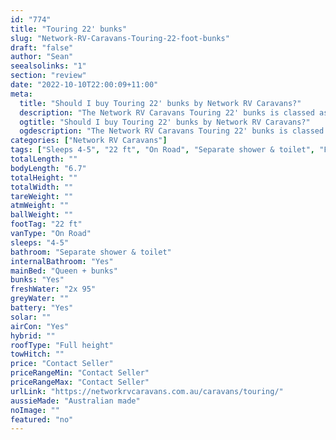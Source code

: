 ```yaml
---
id: "774"
title: "Touring 22' bunks"
slug: "Network-RV-Caravans-Touring-22-foot-bunks"
draft: "false"
author: "Sean"
seealsolinks: "1"
section: "review"
date: "2022-10-10T22:00:09+11:00"
meta:
  title: "Should I buy Touring 22' bunks by Network RV Caravans?"
  description: "The Network RV Caravans Touring 22' bunks is classed as On Road, and sleeps 4-5 people. It is Australian made and comes in at 22 ft. It generally has Separate shower & toilet."
  ogtitle: "Should I buy Touring 22' bunks by Network RV Caravans?"
  ogdescription: "The Network RV Caravans Touring 22' bunks is classed as On Road, and sleeps 4-5 people. It is Australian made and comes in at 22 ft. It generally has Separate shower & toilet."
categories: ["Network RV Caravans"]
tags: ["Sleeps 4-5", "22 ft", "On Road", "Separate shower & toilet", "Full height", "Price Unknown"]
totalLength: ""
bodyLength: "6.7"
totalHeight: ""
totalWidth: ""
tareWeight: ""
atmWeight: ""
ballWeight: ""
footTag: "22 ft"
vanType: "On Road"
sleeps: "4-5"
bathroom: "Separate shower & toilet"
internalBathroom: "Yes"
mainBed: "Queen + bunks"
bunks: "Yes"
freshWater: "2x 95"
greyWater: ""
battery: "Yes"
solar: ""
airCon: "Yes"
hybrid: ""
roofType: "Full height"
towHitch: ""
price: "Contact Seller"
priceRangeMin: "Contact Seller"
priceRangeMax: "Contact Seller"
urlLink: "https://networkrvcaravans.com.au/caravans/touring/"
aussieMade: "Australian made"
noImage: ""
featured: "no"
---
```

